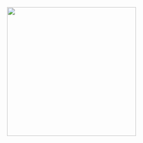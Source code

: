 <div align="center">
  <img width="300" src="https://user-images.githubusercontent.com/85295120/133867507-11babff1-23fa-4e25-b1cd-a8a84c7a31fc.png">


